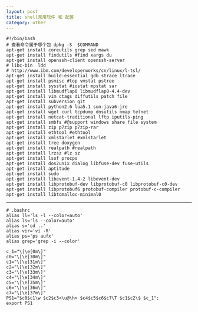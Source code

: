 ```yaml
---
layout: post
title: shell常用软件 和 配置
category: other
---
```

	
	#!/bin/bash
	# 查看命令属于哪个包 dpkg -S  $COMMAND
	apt-get install coreutils grep sed mawk
	apt-get install findutils #find xargs du
	apt-get install openssh-client openssh-server
	# libc-bin  ldd
	# http://www.ibm.com/developerworks/cn/linux/l-tsl/
	apt-get install build-essential gdb strace ltrace 
	apt-get install psmisc #top vmstat pstree
	apt-get install sysstat #iostat mpstat sar 
	apt-get install libmudflap0 libmudflap0-4.4-dev
	apt-get install vim ctags diffutils patch file
	apt-get install subversion git
	apt-get install python2.6 lua5.1 sun-java6-jre
	apt-get install wget curl tcpdump dnsutils nmap telnet
	apt-get install netcat-traditional lftp iputils-ping
	apt-get install smbfs #@support windows share file system
	apt-get install zip p7zip p7zip-rar
	apt-get install ethtool #ethtool
	apt-get install xmlstarlet #xmlstarlet
	apt-get install tree doxygen
	apt-get install realpath #realpath
	apt-get install lrzsz #lz sz
	apt-get install lsof procps
	apt-get install dos2unix dialog libfuse-dev fuse-utils
	apt-get install aptitude
	apt-get install sudo
	apt-get install libevent-1.4-2 libevent-dev
	apt-get install libprotobuf-dev libprotobuf-c0 libprotobuf-c0-dev 
	apt-get install libprotobuf6 protobuf-compiler protobuf-c-compiler
	apt-get install libtcmalloc-minimal0
	
---
	
	# .bashrc
	alias ll='ls -l --color=auto'
	alias ls='ls --color=auto'
	alias s='cd ..'
	alias vir='vi -R'
	alias ps='ps aufx'
	alias grep='grep -i --color'

	c_1="\[\e[0m\]"
	c0="\[\e[30m\]"
	c1="\[\e[31m\]"
	c2="\[\e[32m\]"
	c3="\[\e[33m\]"
	c4="\[\e[34m\]"
	c5="\[\e[35m\]"
	c6="\[\e[36m\]"
	c7="\[\e[37m\]"
	PS1="$c0$c1\w $c2$c3<\u@\h> $c4$c5$c6$c7\T $c1$c2\$ $c_1";
	export PS1
